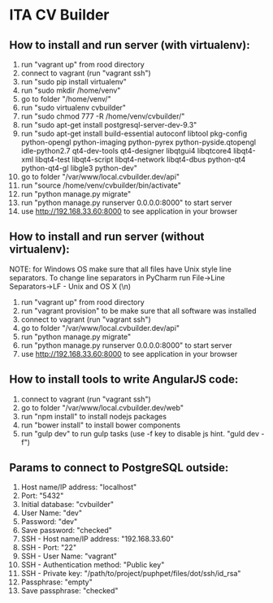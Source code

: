 ITA CV Builder
==========

How to install and run server (with virtualenv):
----------
1. run "vagrant up" from rood directory
2. connect to vagrant (run "vagrant ssh")
3. run "sudo pip install virtualenv"
4. run "sudo mkdir /home/venv"
4. go to folder "/home/venv/"
5. run "sudo virtualenv cvbuilder"
6. run "sudo chmod 777 -R /home/venv/cvbuilder/"
7. run "sudo apt-get install postgresql-server-dev-9.3"
8. run "sudo apt-get install build-essential autoconf libtool pkg-config python-opengl python-imaging python-pyrex python-pyside.qtopengl idle-python2.7 qt4-dev-tools qt4-designer libqtgui4 libqtcore4 libqt4-xml libqt4-test libqt4-script libqt4-network libqt4-dbus python-qt4 python-qt4-gl libgle3 python-dev"
9. go to folder "/var/www/local.cvbuilder.dev/api"
10. run "source /home/venv/cvbuilder/bin/activate" 
11. run "python manage.py migrate"
12. run "python manage.py runserver 0.0.0.0:8000" to start server
13. use http://192.168.33.60:8000 to see application in your browser

How to install and run server (without virtualenv):
----------
NOTE: for Windows OS make sure that all files have Unix style line separators. To change line separators in PyCharm run File->Line Separators->LF - Unix and OS X (\n)

1. run "vagrant up" from rood directory
2. run "vagrant provision" to be make sure that all software was installed
3. connect to vagrant (run "vagrant ssh")
4. go to folder "/var/www/local.cvbuilder.dev/api"
5. run "python manage.py migrate"
6. run "python manage.py runserver 0.0.0.0:8000" to start server
7. use http://192.168.33.60:8000 to see application in your browser

How to install tools to write AngularJS code:
----------
1. connect to vagrant (run "vagrant ssh")
2. go to folder "/var/www/local.cvbuilder.dev/web"
3. run "npm install" to install nodejs packages
4. run "bower install" to install bower components
5. run "gulp dev" to run gulp tasks (use -f key to disable js hint. "guld dev -f")

Params to connect to PostgreSQL outside:
----------
1. Host name/IP address: "localhost"
2. Port: "5432"
3. Initial database: "cvbuilder"
4. User Name: "dev"
5. Password: "dev"
6. Save password: "checked"
7. SSH - Host name/IP address: "192.168.33.60"
8. SSH - Port: "22"
9. SSH - User Name: "vagrant"
10. SSH - Authentication method: "Public key"
11. SSH - Private key: "/path/to/project/puphpet/files/dot/ssh/id_rsa"
12. Passphrase: "empty"
13. Save passphrase: "checked"